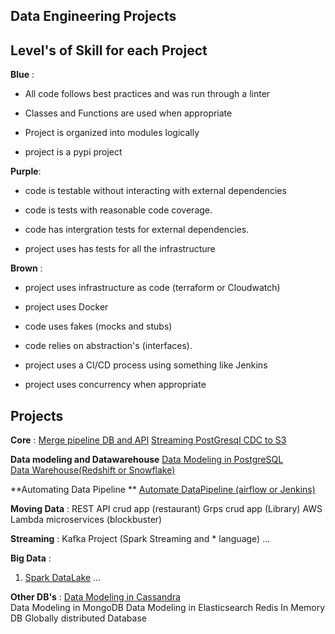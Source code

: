 ## Data Engineering Projects

## Level's of Skill for each Project

**Blue** :

* All code follows best practices and was run through a linter   

* Classes and Functions are used when appropriate  

* Project is organized into modules logically  

* project is a pypi project  

**Purple**:  


* code is testable without interacting with external dependencies

* code is tests with reasonable code coverage.

* code has intergration tests for external dependencies. 

* project uses has tests for all the infrastructure  

 
**Brown** :

* project uses infrastructure as code (terraform or Cloudwatch)  

* project uses Docker

* code uses fakes (mocks and stubs)

* code relies on abstraction's (interfaces).

* project uses a CI/CD process using something like Jenkins  

* project uses concurrency when appropriate  
  
  
## Projects     
 
**Core** :
 [Merge pipeline DB and API](https://github.com/bclipp/data_engineering_projects/tree/master/project01)
 [Streaming PostGresql CDC to S3](https://github.com/bclipp/data_engineering_projects/tree/master/project02)   

**Data modeling and Datawarehouse** 
 [Data Modeling in PostgreSQL](https://github.com/bclipp/data_engineering_projects/tree/master/project03)  
 [Data Warehouse(Redshift or Snowflake)](https://github.com/bclipp/data_engineering_projects/tree/master/project05)  

**Automating Data Pipeline **
 [Automate DataPipeline (airflow or Jenkins)](https://github.com/bclipp/data_engineering_projects/tree/master/project07)

 **Moving Data** :
 REST API crud app (restaurant)
 Grps crud  app (Library)
AWS Lambda microservices (blockbuster)

**Streaming** :
 Kafka Project (Spark Streaming and * language)
...


**Big Data** :
1. [Spark DataLake](https://github.com/bclipp/data_engineering_projects/tree/master/project06)
...

**Other DB's** :
 [Data Modeling in Cassandra](https://github.com/bclipp/data_engineering_projects/tree/master/project04)  
 Data Modeling in MongoDB
  Data Modeling in Elasticsearch
 Redis
In Memory DB
Globally distributed Database
 




